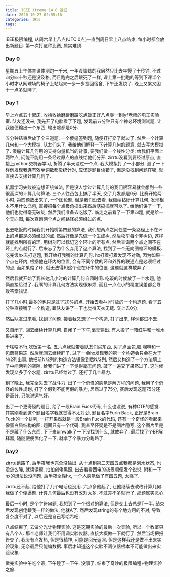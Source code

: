 ```yaml
---
title: IEEE Xtreme 14.0 游记
date: 2020-10-27 02:55:16
categories: 游记
tags:
---
```


IEEE极限编程, 从周六早上八点(UTC 0点)一直到周日早上八点结束, 每小时都会放出新题目. 第一次打这种比赛, 属实难顶.

<!--more-->

### Day 0

星期五上午体育课体测跑一千米, 一年没锻炼的我居然只比去年慢了十秒钟, 不过四分四十秒还是没及格, 而且跑完之后跟死了一样, 课上第一批跑的等到下课半个小时才从网球场的椅子上站起来一步一步挪回宿舍, 下午还发烧了. 晚上又累又困十一点多就睡了.

### Day 1

早上六点五十起床, 收拾收拾磨蹭磨蹭吃点饭正好八点零一到lyf老师的电工实验室. 队友还没来, 我先开了电脑看了下题, 发现前五分钟只有个神必环境测试题, 让我随便输出一个东西, 输出啥都是0分.

五分钟结束后放了个三道题. 一个傻逼签到题, 随便打打交了就过了. 然后一个计算几何和一个大模拟. 队友们来了, 我给他们解释一下计算几何的题意, 就去写大模拟了. 傻逼计算几何用的支持向量机当的背景, 要我们做一个线性分类: 给我们平面上两种点, 问能不能用一条经过原点的直线给他们分开. zirrtu没看到要经过原点, 直接上python交机器学习, 折腾了半天没过一个点. 我大模拟打了一小部分, 测了一下样例发现我连有效单词数都没统计对, 应该是题目读错了, 但是没找到问题在哪, 就直接去支援计算几何了.

机器学习失败被迫想正统做法, 但是没人学过计算几何的我们很容易就会想到一些很高深的计算几何算法. 三个人往凸包上搞了半天, 交了几发都是0分. 比赛开始两小时, 第四题放出来了, 一个图论题, 但是我们没去看. 我继续钻研计算几何, 发现根本不用什么凸包, 直接把每个点极角搞出来然后瞎搞搞就可以了. 给他们讲了一下, 他们也觉得毫无破绽, 然后我们准备去吃饭了. 临走之前看了一下第四题, 就是给一个无向图, 每次查询两个点之间路径必须经过的点.

出去吃饭的时候我们开始嘴第四题的算法, 我们想两点之间任意一条路径上不在环上的点都是必须经过的点. 然后好像是先做一个生成树, 然后枚举每个非树边, 这样就能找到所有的环, 用树剖可以标记这个环上的所有点, 然后查询两个点之间不在环上的点就行了. 后来忘了为什么弃用了这个算法, 找到了一个无向图缩环的模板. 吃完饭hx去打这题, 我开始打我嘴的计算几何. hx打着打着发现不对劲, 因为如果一个点在环内, 根据他在环内的位置, 会有不同个数的环和外界的联通点是必须经过的点, 而如果缩了环, 就无法得知这个点在环中的位置. 这题就这样放弃了.

然后我就开始了我长达几小时的计算几何自闭时间. 吃饭的时候放了一个水题, 他俩直接给过了. 我嘴的计算几何方法实现很麻烦, 而且一点点小的精度误差都会导致答案错误. 

打了几小时,最多的也只是过了20%的点. 开始去看4小时放的一个构造题. 看了五分钟直接嘴了一个构造, 跟队友讲了一下也觉得天衣无缝. 交上去0分.

然后队友过来看, 找到了问题. 接着我又想了一个构造, 打了出来, 样例都过不去.

又自闭了. 回去继续计算几何. 自闭了一下午,毫无输出. 有人搬了一箱红牛和一堆水果进来了.

干啥啥不行,吃饭第一名. 五六点我就带着队友们买东西, 买了点面包,糖,咖啡和一包蒟蒻果冻. 然后就回去继续肝了. 过了一会hx发现我的第一个构造会只会在大于N/2列出事, 他把前N/2列的构造方法镜像到后N/2列, 然后又构造了一个方法填上了中间两列的空隙, 给我们讲了一下觉得毫无问题. 敲了一遍交了果然过了. 这时候发现又多了个水题, zirrtu已经给过了. 还打了几个暴力.

到了晚上, 我完全失去了战斗力. 出了一个奇怪的感觉是解方程的问题, 我用了个奇怪的线性规划, 打了个假到不能再假的暴力, 居然过了75分, 赛后发现这题75分还是高分, 只能说运气好. 

出了一个更奇怪的题目, 给了一段Brain Fuck代码, 什么也没说, 有种CTF的感觉. 其实刚看到这个题目名字我就觉得不太对劲, 题目名字Furin Back, 正好是Brain Fuck的一个排列, 一打开果然就是一段Brain Fuck的代码, 还有一个奇怪的看起来像蛋白质结构的图. 题面只有一个代码, 我甚至怀疑是不是图片隐写, 这个图片里是不是藏了什么东西, 下下来binwalk了一下没找到什么, 就放弃了. 最后找了个BF解释器, 随随便便优化了一下, 就拿了个暴力分跑路了.

### Day2

zirrtu跑路了, 后半夜我也完全没输出. 从十点到第二天四五点我都是划水状态, 也没怎么睡, 就读读题, 拍拍创佬黑照, 出去看看西电的夜景顺便发个说说, 附和一下hx的想法说没问题. 后半夜全靠hx, 一个人感觉做了有四五题, 太强了.

zirrtu还不起, 给他打了几个电话也没用. 六点多他起了, 让他继续去改改计算几何. 我做了个傻逼题. 计算几何最后也没有改对太多, 不过差不多就行了, 那题属实恶心.

最后一小时, 是个字符串题, 我想到了一个很对的算法, 但是交上去总是T一半. 结束后发现创佬跟我一样的做法, 他就A了. 然后发现string的有个地方用的不对, 导致复杂度不对了, 以后还是自己写哈希吧.

八点结束了, 去做分光计物理实验. 这是这期实验的最后一次实验, 所以一个教室只有八个人. 那个老师让我们不用调实验仪器, 直接大概做一下就行了, 然后当场把报告交了. 我头有点发热, 但是很精神, 可能是回光返照. 但是这样我还是做不出来实验现象, 无奈最后只能编数据. 事后才知道这个实验不调仪器根本不可能做出来实验现象.

做完实验中午吃个饭, 下午睡了一下午, 没事了, 结束了奇妙的极限编程+物理实验之旅.